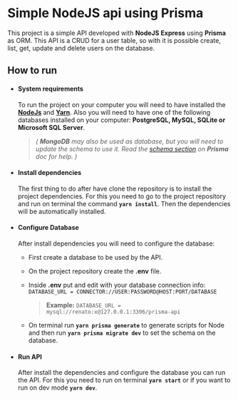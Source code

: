 # Simple NodeJS api using Prisma

This project is a simple API developed with **NodeJS Express** using **Prisma** as ORM. This API is a CRUD for a user table, so with it is possible create, list, get, update and delete users on the database.



## How to run

* #### System requirements
	To run the project on your computer you will need to have installed the [**NodeJs**](https://nodejs.org/) and [**Yarn**](https://yarnpkg.com/getting-started/install). Also you will need to have one of the following databases installed on your computer: **PostgreSQL, MySQL, SQLite or Microsoft SQL Server**. 
	> *(  **MongoDB** may also be used as database, but you will need to update the schema to use it. Read the [schema section](https://www.prisma.io/docs/concepts/components/prisma-schema) on **Prisma** doc for help.  )*

	
	
* #### Install dependencies 
	
	The first thing to do after have clone the repository is to install the project dependencies. For this you need to go to the project repository and run on terminal the command **`yarn install`**. Then the dependencies  will be automatically installed.
	
	
	
* #### Configure Database
	After install dependencies you will need to configure the database:
	
	* First create a database to be used by the API.
	
	* On the project repository create the **.env** file.
	
	* Inside **.env** put and edit with your database connection info: `DATABASE_URL = CONNECTOR://USER:PASSWORD@HOST:PORT/DATABASE`
		> **Example:** `DATABASE_URL = mysql://renato:x@127.0.0.1:3306/prisma-api`

	* On terminal run **`yarn prisma generate`** to generate scripts for Node and then run **`yarn prisma migrate dev`** to set the schema on the database.
	
	  
	
 * #### Run API
	After install the dependencies and configure the database you can run the API. For this you need to run on terminal **`yarn start`** or if you want to run on dev mode **`yarn dev`**.